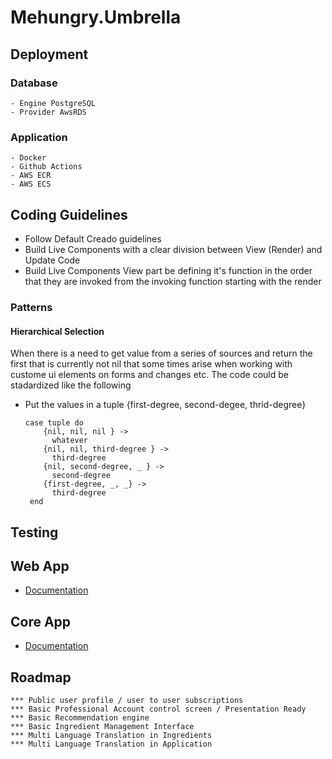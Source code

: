 # Mehungry.Umbrella

## Deployment 

### Database 
    - Engine PostgreSQL
    - Provider AwsRDS

### Application 
    - Docker 
    - Github Actions
    - AWS ECR 
    - AWS ECS 

## Coding Guidelines 
- Follow Default Creado guidelines 
- Build Live Components with a clear division between View (Render) and Update Code 
- Build Live Components View part be defining it's function in the order that they are invoked from the invoking function starting with the render

### Patterns
#### Hierarchical Selection
When there is a need to get value from a series of sources and return the first that is currently not nil that some times arise when working with custome ui elements on forms and changes etc. The code could be stadardized like the following
- Put the values in a tuple {first-degree, second-degee, thrid-degree}
    ```
    case tuple do 
        {nil, nil, nil } ->
          whatever 
        {nil, nil, third-degree } ->
          third-degree
        {nil, second-degree, _ } ->
          second-degree
        {first-degree, _, _} ->
          third-degree
     end 
    ```
## Testing 

## Web App
- [Documentation](apps/mehungry_web/README.md)
## Core App 
- [Documentation](apps/mehungry/README.md)


##  Roadmap 

    *** Public user profile / user to user subscriptions 
    *** Basic Professional Account control screen / Presentation Ready 
    *** Basic Recommendation engine 
    *** Basic Ingredient Management Interface 
    *** Multi Language Translation in Ingredients  
    *** Multi Language Translation in Application
